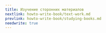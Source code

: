 ```yaml
---
title: Изучение сторонних материалов
nextlink: howto-write-book/text-work.md
prevlink: howto-write-book/studying-books.md
needwrite: true
---
```


